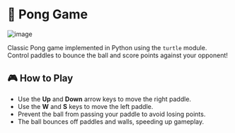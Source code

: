 # 🏓 Pong Game

![image](https://github.com/user-attachments/assets/52487413-6ba9-4a5c-87ef-d14f18400aa9)

Classic Pong game implemented in Python using the `turtle` module.  
Control paddles to bounce the ball and score points against your opponent!

## 🎮 How to Play

- Use the **Up** and **Down** arrow keys to move the right paddle.  
- Use the **W** and **S** keys to move the left paddle.  
- Prevent the ball from passing your paddle to avoid losing points.  
- The ball bounces off paddles and walls, speeding up gameplay.




